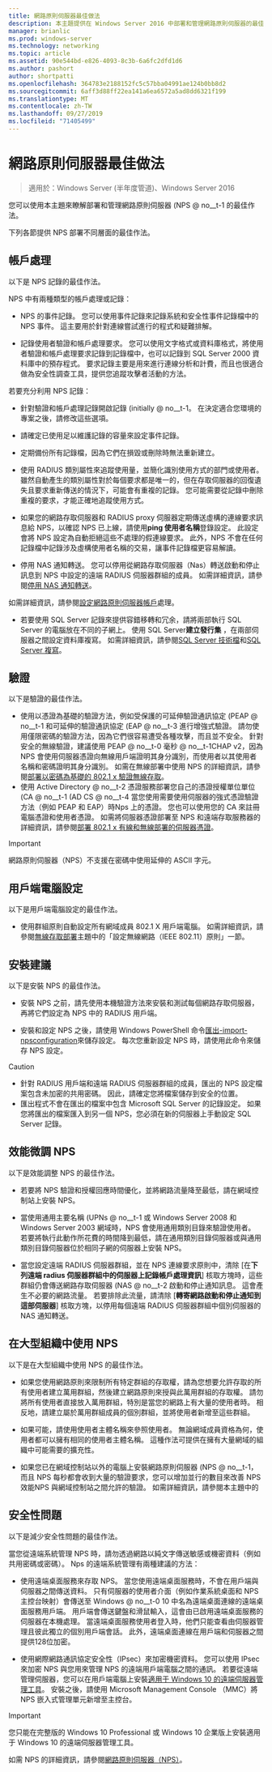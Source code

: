 ```yaml
---
title: 網路原則伺服器最佳做法
description: 本主題提供在 Windows Server 2016 中部署和管理網路原則伺服器的最佳作法。
manager: brianlic
ms.prod: windows-server
ms.technology: networking
ms.topic: article
ms.assetid: 90e544bd-e826-4093-8c3b-6a6fc2dfd1d6
ms.author: pashort
author: shortpatti
ms.openlocfilehash: 364783e2188152fc5c57bba04991ae124b0bb8d2
ms.sourcegitcommit: 6aff3d88ff22ea141a6ea6572a5ad8dd6321f199
ms.translationtype: MT
ms.contentlocale: zh-TW
ms.lasthandoff: 09/27/2019
ms.locfileid: "71405499"
---
```

# <a name="network-policy-server-best-practices"></a>網路原則伺服器最佳做法

>適用於：Windows Server (半年度管道)、Windows Server 2016

您可以使用本主題來瞭解部署和管理網路原則伺服器 \(NPS @ no__t-1 的最佳作法。

下列各節提供 NPS 部署不同層面的最佳作法。

## <a name="accounting"></a>帳戶處理

以下是 NPS 記錄的最佳作法。

NPS 中有兩種類型的帳戶處理或記錄：

- NPS 的事件記錄。 您可以使用事件記錄來記錄系統和安全性事件記錄檔中的 NPS 事件。 這主要用於針對連線嘗試進行的程式和疑難排解。

- 記錄使用者驗證和帳戶處理要求。 您可以使用文字格式或資料庫格式，將使用者驗證和帳戶處理要求記錄到記錄檔中，也可以記錄到 SQL Server 2000 資料庫中的預存程式。 要求記錄主要是用來進行連線分析和計費，而且也很適合做為安全性調查工具，提供您追蹤攻擊者活動的方法。

若要充分利用 NPS 記錄：

- 針對驗證和帳戶處理記錄開啟記錄 \(initially @ no__t-1。 在決定適合您環境的專案之後，請修改這些選項。

- 請確定已使用足以維護記錄的容量來設定事件記錄。

- 定期備份所有記錄檔，因為它們在損毀或刪除時無法重新建立。

- 使用 RADIUS 類別屬性來追蹤使用量，並簡化識別使用方式的部門或使用者。 雖然自動產生的類別屬性對於每個要求都是唯一的，但在存取伺服器的回復遺失且要求重新傳送的情況下，可能會有重複的記錄。 您可能需要從記錄中刪除重複的要求，才能正確地追蹤使用方式。

- 如果您的網路存取伺服器和 RADIUS proxy 伺服器定期傳送虛構的連線要求訊息給 NPS，以確認 NPS 已上線，請使用**ping 使用者名稱**登錄設定。 此設定會將 NPS 設定為自動拒絕這些不處理的假連線要求。 此外，NPS 不會在任何記錄檔中記錄涉及虛構使用者名稱的交易，讓事件記錄檔更容易解讀。

- 停用 NAS 通知轉送。 您可以停用從網路存取伺服器（Nas）轉送啟動和停止訊息到 NPS 中設定的遠端 RADIUS 伺服器群組的成員。 如需詳細資訊，請參閱[停用 NAS 通知轉送](nps-disable-nas-notifications.md)。

如需詳細資訊，請參閱[設定網路原則伺服器帳戶](nps-accounting-configure.md)處理。

- 若要使用 SQL Server 記錄來提供容錯移轉和冗余，請將兩部執行 SQL Server 的電腦放在不同的子網上。 使用 SQL Server**建立發行集** ，在兩部伺服器之間設定資料庫複寫。 如需詳細資訊，請參閱[SQL Server 技術檔](https://msdn.microsoft.com/library/ms130214.aspx)和[SQL Server 複寫](https://msdn.microsoft.com/library/ms151198.aspx)。

## <a name="authentication"></a>驗證

以下是驗證的最佳作法。

- 使用以憑證為基礎的驗證方法，例如受保護的可延伸驗證通訊協定 \(PEAP @ no__t-1 和可延伸的驗證通訊協定 \(EAP @ no__t-3 進行增強式驗證。 請勿使用僅限密碼的驗證方法，因為它們很容易遭受各種攻擊，而且並不安全。 針對安全的無線驗證，建議使用 PEAP @ no__t-0 毫秒 @ no__t-1CHAP v2，因為 NPS 會使用伺服器憑證向無線用戶端證明其身分識別，而使用者以其使用者名稱和密碼證明其身分識別。  如需在無線部署中使用 NPS 的詳細資訊，請參閱[部署以密碼為基礎的 802.1 x 驗證無線存取](https://technet.microsoft.com/windows-server-docs/networking/core-network-guide/cncg/wireless/a-deploy-8021x-wireless-access)。
- 使用 Active Directory @ no__t-2 憑證服務部署您自己的憑證授權單位單位 \(CA @ no__t-1 \(AD CS @ no__t-4 當您使用需要使用伺服器的強式憑證驗證方法（例如 PEAP 和 EAP）時Nps 上的憑證。 您也可以使用您的 CA 來註冊電腦憑證和使用者憑證。 如需將伺服器憑證部署至 NPS 和遠端存取服務器的詳細資訊，請參閱[部署 802.1 x 有線和無線部署的伺服器憑證](https://technet.microsoft.com/windows-server-docs/networking/core-network-guide/cncg/server-certs/deploy-server-certificates-for-802.1x-wired-and-wireless-deployments)。

> [!IMPORTANT]
> 網路原則伺服器（NPS）不支援在密碼中使用延伸的 ASCII 字元。

## <a name="client-computer-configuration"></a>用戶端電腦設定

以下是用戶端電腦設定的最佳作法。

- 使用群組原則自動設定所有網域成員 802.1 X 用戶端電腦。 如需詳細資訊，請參閱[無線存取部署](https://technet.microsoft.com/windows-server-docs/networking/core-network-guide/cncg/wireless/e-wireless-access-deployment#bkmk_policies)主題中的「設定無線網路（IEEE 802.11）原則」一節。

## <a name="installation-suggestions"></a>安裝建議

以下是安裝 NPS 的最佳作法。

- 安裝 NPS 之前，請先使用本機驗證方法來安裝和測試每個網路存取伺服器，再將它們設定為 NPS 中的 RADIUS 用戶端。

- 安裝和設定 NPS 之後，請使用 Windows PowerShell 命令[匯出-import-npsconfiguration](https://technet.microsoft.com/library/jj872749.aspx)來儲存設定。 每次您重新設定 NPS 時，請使用此命令來儲存 NPS 設定。

>[!CAUTION]
>- 針對 RADIUS 用戶端和遠端 RADIUS 伺服器群組的成員，匯出的 NPS 設定檔案包含未加密的共用密碼。 因此，請確定您將檔案儲存到安全的位置。
>- 匯出程式不會在匯出的檔案中包含 Microsoft SQL Server 的記錄設定。 如果您將匯出的檔案匯入到另一個 NPS，您必須在新的伺服器上手動設定 SQL Server 記錄。

## <a name="performance-tuning-nps"></a>效能微調 NPS

以下是效能調整 NPS 的最佳作法。

- 若要將 NPS 驗證和授權回應時間優化，並將網路流量降至最低，請在網域控制站上安裝 NPS。

- 當使用通用主要名稱 \(UPNs @ no__t-1 或 Windows Server 2008 和 Windows Server 2003 網域時，NPS 會使用通用類別目錄來驗證使用者。 若要將執行此動作所花費的時間降到最低，請在通用類別目錄伺服器或與通用類別目錄伺服器位於相同子網的伺服器上安裝 NPS。

- 當您設定遠端 RADIUS 伺服器群組，並在 NPS 連線要求原則中，清除 [在**下列遠端 radius 伺服器群組中的伺服器上記錄帳戶處理資訊**] 核取方塊時，這些群組仍會傳送網路存取伺服器 \(NAS @ no__t-2 啟動和停止通知訊息。 這會產生不必要的網路流量。 若要排除此流量，請清除 [**轉寄網路啟動和停止通知到這部伺服器**] 核取方塊，以停用每個遠端 RADIUS 伺服器群組中個別伺服器的 NAS 通知轉送。

## <a name="using-nps-in-large-organizations"></a>在大型組織中使用 NPS

以下是在大型組織中使用 NPS 的最佳作法。

- 如果您使用網路原則來限制所有特定群組的存取權，請為您想要允許存取的所有使用者建立萬用群組，然後建立網路原則來授與此萬用群組的存取權。 請勿將所有使用者直接放入萬用群組，特別是當您的網路上有大量的使用者時。 相反地，請建立屬於萬用群組成員的個別群組，並將使用者新增至這些群組。

- 如果可能，請使用使用者主體名稱來參照使用者。 無論網域成員資格為何，使用者都可以擁有相同的使用者主體名稱。 這種作法可提供在擁有大量網域的組織中可能需要的擴充性。

- 如果您已在網域控制站以外的電腦上安裝網路原則伺服器 \(NPS @ no__t-1，而且 NPS 每秒都會收到大量的驗證要求，您可以增加並行的數目來改善 NPS 效能NPS 與網域控制站之間允許的驗證。 如需詳細資訊，請參閱本主題中的 

## <a name="security-issues"></a>安全性問題

以下是減少安全性問題的最佳作法。

當您從遠端系統管理 NPS 時，請勿透過網路以純文字傳送敏感或機密資料（例如共用密碼或密碼）。 Nps 的遠端系統管理有兩種建議的方法：

- 使用遠端桌面服務來存取 NPS。 當您使用遠端桌面服務時，不會在用戶端與伺服器之間傳送資料。 只有伺服器的使用者介面（例如作業系統桌面和 NPS 主控台映射）會傳送至 Windows @ no__t-0 10 中名為遠端桌面連線的遠端桌面服務用戶端。 用戶端會傳送鍵盤和滑鼠輸入，這會由已啟用遠端桌面服務的伺服器在本機處理。 當遠端桌面服務使用者登入時，他們只能查看由伺服器管理且彼此獨立的個別用戶端會話。 此外，遠端桌面連線在用戶端和伺服器之間提供128位加密。

- 使用網際網路通訊協定安全性（IPsec）來加密機密資料。 您可以使用 IPsec 來加密 NPS 與您用來管理 NPS 的遠端用戶端電腦之間的通訊。 若要從遠端管理伺服器，您可以在用戶端電腦上安裝[適用于 Windows 10 的遠端伺服器管理工具](https://www.microsoft.com/download/details.aspx?id=45520)。 安裝之後，請使用 Microsoft Management Console （MMC）將 NPS 嵌入式管理單元新增至主控台。

>[!IMPORTANT]
>您只能在完整版的 Windows 10 Professional 或 Windows 10 企業版上安裝適用于 Windows 10 的遠端伺服器管理工具。

如需 NPS 的詳細資訊，請參閱[網路原則伺服器（NPS）](nps-top.md)。

